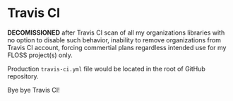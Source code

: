 # Travis CI

**DECOMISSIONED** after Travis CI scan of all my organizations libraries
with no option to disable such behavior, inability to remove 
organizations from Travis CI account, forcing commertial plans regardless
intended use for my FLOSS project(s) only.

Production `travis-ci.yml` file would be located in the root 
of GitHub repository.

Bye bye Travis CI!
